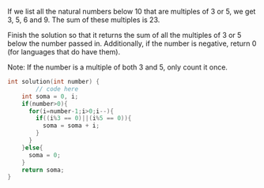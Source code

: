 If we list all the natural numbers below 10 that are multiples of 3 or 5, we get 3, 5, 6 and 9. The sum of these multiples is 23.

Finish the solution so that it returns the sum of all the multiples of 3 or 5 below the number passed in. Additionally, if the number is negative, return 0 (for languages that do have them).

Note: If the number is a multiple of both 3 and 5, only count it once.



```c
int solution(int number) {
		// code here
    int soma = 0, i;
    if(number>0){
      for(i=number-1;i>0;i--){
        if((i%3 == 0)||(i%5 == 0)){
          soma = soma + i;
        }
      } 
    }else{
      soma = 0;
    }
    return soma;
}
```
